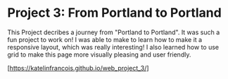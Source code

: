 # Project 3: From Portland to Portland

This Project decribes a journey from "Portland to Portland". It was such a fun project to work on! I was able to make to learn how to make it a responsive layout, which was really interesting! I also learned how to use grid to make this page more visually pleasing and user friendly. 

[https://katelinfrancois.github.io/web_project_3/]
